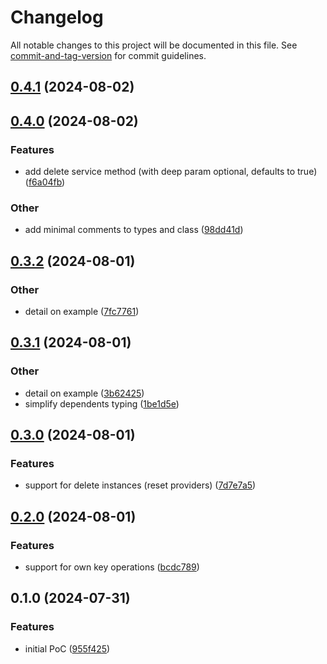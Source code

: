 # Changelog

All notable changes to this project will be documented in this file. See [commit-and-tag-version](https://github.com/absolute-version/commit-and-tag-version) for commit guidelines.

## [0.4.1](https://github.com/esroyo/bottlexs/compare/v0.4.0...v0.4.1) (2024-08-02)

## [0.4.0](https://github.com/esroyo/bottlexs/compare/v0.3.2...v0.4.0) (2024-08-02)


### Features

* add delete service method (with deep param optional, defaults to true) ([f6a04fb](https://github.com/esroyo/bottlexs/commit/f6a04fbede002794262754e5b5eafa8231be84b2))


### Other

* add minimal comments to types and class ([98dd41d](https://github.com/esroyo/bottlexs/commit/98dd41df696da06196bba5530f1e5a0b5e3b96a1))

## [0.3.2](https://github.com/esroyo/bottlexs/compare/v0.3.1...v0.3.2) (2024-08-01)


### Other

* detail on example ([7fc7761](https://github.com/esroyo/bottlexs/commit/7fc77614e6398e289da6901ae1b11214cca61822))

## [0.3.1](https://github.com/esroyo/bottlexs/compare/v0.3.0...v0.3.1) (2024-08-01)


### Other

* detail on example ([3b62425](https://github.com/esroyo/bottlexs/commit/3b6242531fb51a3316b9b5f558eba0482616c484))
* simplify dependents typing ([1be1d5e](https://github.com/esroyo/bottlexs/commit/1be1d5efb34a0168ac622298c2ef3be110a44ad6))

## [0.3.0](https://github.com/esroyo/bottlexs/compare/v0.2.0...v0.3.0) (2024-08-01)


### Features

* support for delete instances (reset providers) ([7d7e7a5](https://github.com/esroyo/bottlexs/commit/7d7e7a5a8c1afcebf3611919a1a10f7cd2a64033))

## [0.2.0](https://github.com/esroyo/bottlexs/compare/v0.1.0...v0.2.0) (2024-08-01)


### Features

* support for own key operations ([bcdc789](https://github.com/esroyo/bottlexs/commit/bcdc789537ff7665ff02535b41fc2ca761edaa7e))

## 0.1.0 (2024-07-31)


### Features

* initial PoC ([955f425](https://github.com/esroyo/bottlexs/commit/955f425993823225137553b440247a826d29f5b0))
